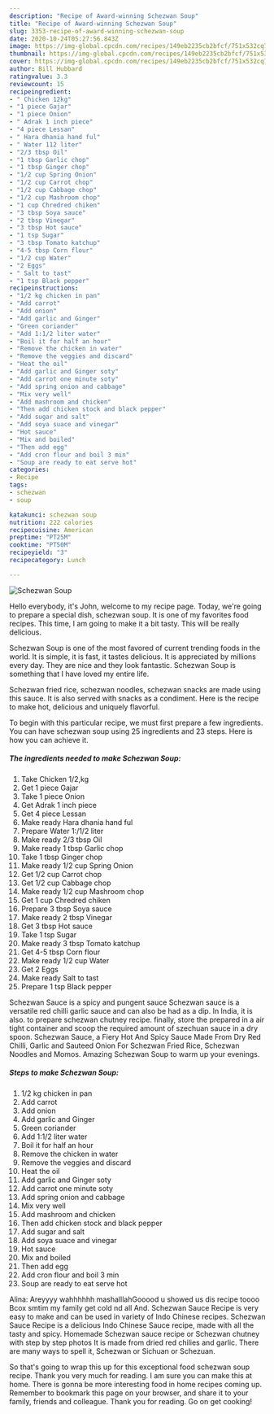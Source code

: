```yaml
---
description: "Recipe of Award-winning Schezwan Soup"
title: "Recipe of Award-winning Schezwan Soup"
slug: 3353-recipe-of-award-winning-schezwan-soup
date: 2020-10-24T05:27:56.843Z
image: https://img-global.cpcdn.com/recipes/149eb2235cb2bfcf/751x532cq70/schezwan-soup-recipe-main-photo.jpg
thumbnail: https://img-global.cpcdn.com/recipes/149eb2235cb2bfcf/751x532cq70/schezwan-soup-recipe-main-photo.jpg
cover: https://img-global.cpcdn.com/recipes/149eb2235cb2bfcf/751x532cq70/schezwan-soup-recipe-main-photo.jpg
author: Bill Hubbard
ratingvalue: 3.3
reviewcount: 15
recipeingredient:
- " Chicken 12kg"
- "1 piece Gajar"
- "1 piece Onion"
- " Adrak 1 inch piece"
- "4 piece Lessan"
- " Hara dhania hand ful"
- " Water 112 liter"
- "2/3 tbsp Oil"
- "1 tbsp Garlic chop"
- "1 tbsp Ginger chop"
- "1/2 cup Spring Onion"
- "1/2 cup Carrot chop"
- "1/2 cup Cabbage chop"
- "1/2 cup Mashroom chop"
- "1 cup Chredred chiken"
- "3 tbsp Soya sauce"
- "2 tbsp Vinegar"
- "3 tbsp Hot sauce"
- "1 tsp Sugar"
- "3 tbsp Tomato katchup"
- "4-5 tbsp Corn flour"
- "1/2 cup Water"
- "2 Eggs"
- " Salt to tast"
- "1 tsp Black pepper"
recipeinstructions:
- "1/2 kg chicken in pan"
- "Add carrot"
- "Add onion"
- "Add garlic and Ginger"
- "Green coriander"
- "Add 1:1/2 liter water"
- "Boil it for half an hour"
- "Remove the chicken in water"
- "Remove the veggies and discard"
- "Heat the oil"
- "Add garlic and Ginger soty"
- "Add carrot one minute soty"
- "Add spring onion and cabbage"
- "Mix very well"
- "Add mashroom and chicken"
- "Then add chicken stock and black pepper"
- "Add sugar and salt"
- "Add soya suace and vinegar"
- "Hot sauce"
- "Mix and boiled"
- "Then add egg"
- "Add cron flour and boil 3 min"
- "Soup are ready to eat serve hot"
categories:
- Recipe
tags:
- schezwan
- soup

katakunci: schezwan soup 
nutrition: 222 calories
recipecuisine: American
preptime: "PT25M"
cooktime: "PT50M"
recipeyield: "3"
recipecategory: Lunch

---
```



![Schezwan Soup](https://img-global.cpcdn.com/recipes/149eb2235cb2bfcf/751x532cq70/schezwan-soup-recipe-main-photo.jpg)

Hello everybody, it's John, welcome to my recipe page. Today, we're going to prepare a special dish, schezwan soup. It is one of my favorites food recipes. This time, I am going to make it a bit tasty. This will be really delicious.

Schezwan Soup is one of the most favored of current trending foods in the world. It is simple, it is fast, it tastes delicious. It is appreciated by millions every day. They are nice and they look fantastic. Schezwan Soup is something that I have loved my entire life.

Schezwan fried rice, schezwan noodles, schezwan snacks are made using this sauce. It is also served with snacks as a condiment. Here is the recipe to make hot, delicious and uniquely flavorful.


To begin with this particular recipe, we must first prepare a few ingredients. You can have schezwan soup using 25 ingredients and 23 steps. Here is how you can achieve it.

<!--inarticleads1-->

##### The ingredients needed to make Schezwan Soup:

1. Take  Chicken 1/2,kg
1. Get 1 piece Gajar
1. Take 1 piece Onion
1. Get  Adrak 1 inch piece
1. Get 4 piece Lessan
1. Make ready  Hara dhania hand ful
1. Prepare  Water 1:/1/2 liter
1. Make ready 2/3 tbsp Oil
1. Make ready 1 tbsp Garlic chop
1. Take 1 tbsp Ginger chop
1. Make ready 1/2 cup Spring Onion
1. Get 1/2 cup Carrot chop
1. Get 1/2 cup Cabbage chop
1. Make ready 1/2 cup Mashroom chop
1. Get 1 cup Chredred chiken
1. Prepare 3 tbsp Soya sauce
1. Make ready 2 tbsp Vinegar
1. Get 3 tbsp Hot sauce
1. Take 1 tsp Sugar
1. Make ready 3 tbsp Tomato katchup
1. Get 4-5 tbsp Corn flour
1. Make ready 1/2 cup Water
1. Get 2 Eggs
1. Make ready  Salt to tast
1. Prepare 1 tsp Black pepper


Schezwan Sauce is a spicy and pungent sauce Schezwan sauce is a versatile red chilli garlic sauce and can also be had as a dip. In India, it is also. to prepare schezwan chutney recipe. finally, store the prepared in a air tight container and scoop the required amount of szechuan sauce in a dry spoon. Schezwan Sauce, a Fiery Hot And Spicy Sauce Made From Dry Red Chilli, Garlic and Sauteed Onion For Schezwan Fried Rice, Schezwan Noodles and Momos. Amazing Schezwan Soup to warm up your evenings. 

<!--inarticleads2-->

##### Steps to make Schezwan Soup:

1. 1/2 kg chicken in pan
1. Add carrot
1. Add onion
1. Add garlic and Ginger
1. Green coriander
1. Add 1:1/2 liter water
1. Boil it for half an hour
1. Remove the chicken in water
1. Remove the veggies and discard
1. Heat the oil
1. Add garlic and Ginger soty
1. Add carrot one minute soty
1. Add spring onion and cabbage
1. Mix very well
1. Add mashroom and chicken
1. Then add chicken stock and black pepper
1. Add sugar and salt
1. Add soya suace and vinegar
1. Hot sauce
1. Mix and boiled
1. Then add egg
1. Add cron flour and boil 3 min
1. Soup are ready to eat serve hot


Alina: Areyyyy wahhhhhh mashalllahGooood u showed us dis recipe toooo Bcox smtim my family get cold nd all And. Schezwan Sauce Recipe is very easy to make and can be used in variety of Indo Chinese recipes. Schezwan Sauce Recipe is a delicious Indo Chinese Sauce recipe, made with all the tasty and spicy. Homemade Schezwan sauce recipe or Schezwan chutney with step by step photos It is made from dried red chilies and garlic. There are many ways to spell it, Schezwan or Sichuan or Schezuan. 

So that's going to wrap this up for this exceptional food schezwan soup recipe. Thank you very much for reading. I am sure you can make this at home. There is gonna be more interesting food in home recipes coming up. Remember to bookmark this page on your browser, and share it to your family, friends and colleague. Thank you for reading. Go on get cooking!
